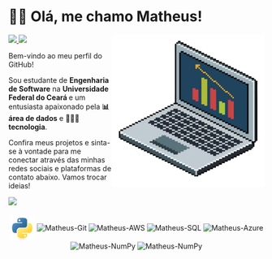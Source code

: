 <h1>👋🏻 Olá, me chamo Matheus!</h1>

<img src= "https://github.com/matheuszpher/matheuszpher/blob/main/compt.png" min-width="400px" max-width="300px" width="300px" align="right" alt="Computador ">

<div>
  <a href="mailto:matheus.amj003@gmail.com">
    <img src="https://img.shields.io/badge/-Gmail-%23333?style=for-the-badge&logo=gmail&logoColor=white" target="_blank">
  </a>
  <a href="https://www.linkedin.com/in/matheus-rodrigues-aa4016237" target="_blank">
    <img src="https://img.shields.io/badge/-LinkedIn-%230077B5?style=for-the-badge&logo=linkedin&logoColor=white" target="_blank">
  </a>
</div>

<p></p>

<p>Bem-vindo ao meu perfil do GitHub!</p>

<p>Sou estudante de <strong>Engenharia de Software</strong> na <strong>Universidade Federal do Ceará </strong> e um entusiasta apaixonado pela <strong> 📊 área de dados</strong> e <strong> 👨🏻‍💻 tecnologia</strong>.</p>

<p>Confira meus projetos e sinta-se à vontade para me conectar através das minhas redes sociais e plataformas de contato abaixo. Vamos trocar ideias!</p>

<div align="left">

<div>
  <picture>
    <source
      srcset="https://github-readme-stats.vercel.app/api?username=matheuszpher&show_icons=true&theme=dark"
      media="(prefers-color-scheme: merko)"
    />
    <source
      srcset="https://github-readme-stats.vercel.app/api?username=matheuszpher&show_icons=true"
      media="(prefers-color-scheme: light), (prefers-color-scheme: no-preference)"
    />
    <img src="https://github-readme-stats.vercel.app/api?username=matheuszpher&show_icons=true" />
  </picture>
</div>

<div style="display: inline_block; text-align: center;"><br>
  <img align="center" alt="Matheus-Python" height="50" width="50" src="https://raw.githubusercontent.com/devicons/devicon/master/icons/python/python-original.svg">
  <img align="center" alt="Matheus-Git" height="50" width="50" src="https://cdn.jsdelivr.net/gh/devicons/devicon/icons/git/git-plain.svg">
  <img align="center" alt="Matheus-AWS" height="50" width="50" src="https://cdn.jsdelivr.net/gh/devicons/devicon@latest/icons/amazonwebservices/amazonwebservices-original-wordmark.svg">
  <img align="center" alt="Matheus-SQL" height="50" width="50" src="https://cdn.jsdelivr.net/gh/devicons/devicon@latest/icons/azuresqldatabase/azuresqldatabase-original.svg">
  <img align="center" alt="Matheus-Azure" height="50" width="50" src="https://cdn.jsdelivr.net/gh/devicons/devicon@latest/icons/azure/azure-original.svg">
  <img align="center" alt="Matheus-NumPy" height="50" width="50" src="https://cdn.jsdelivr.net/gh/devicons/devicon@latest/icons/numpy/numpy-original.svg">
  <img align="center" alt="Matheus-NumPy" height="50" width="50" src="https://cdn.jsdelivr.net/gh/devicons/devicon@latest/icons/scikitlearn/scikitlearn-original.svg">
          

</div>

<p></p>


</div>
